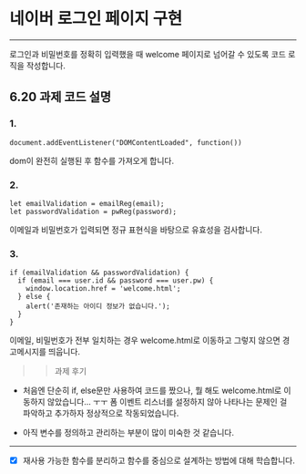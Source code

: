 # 네이버 로그인 페이지 구현

---

로그인과 비밀번호를 정확히 입력했을 때 welcome 페이지로 넘어갈 수 있도록 코드 로직을 작성합니다.

## 6.20 과제 코드 설명
### 1.
```
document.addEventListener("DOMContentLoaded", function())
```
dom이 완전히 실행된 후 함수를 가져오게 합니다.

### 2.
``` 
let emailValidation = emailReg(email);
let passwordValidation = pwReg(password);
```
이메일과 비밀번호가 입력되면 정규 표현식을 바탕으로 유효성을 검사합니다.

### 3.
```
if (emailValidation && passwordValidation) {
  if (email === user.id && password === user.pw) {
    window.location.href = 'welcome.html';
  } else {
    alert('존재하는 아이디 정보가 없습니다.');
  }
}
```
이메일, 비밀번호가 전부 일치하는 경우 welcome.html로 이동하고 그렇지 않으면 경고메시지를 띄웁니다.

>> 과제 후기
- 처음엔 단순히 if, else문만 사용하여 코드를 짰으나, 뭘 해도 welcome.html로 이동하지 않았습니다... ㅜㅜ
폼 이벤트 리스너를 설정하지 않아 나타나는 문제인 걸 파악하고 추가하자 정상적으로 작동되었습니다.

- 아직 변수를 정의하고 관리하는 부분이 많이 미숙한 것 같습니다.



---
- [x] 재사용 가능한 함수를 분리하고 함수를 중심으로 설계하는 방법에 대해 학습합니다.








